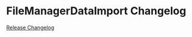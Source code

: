 # FileManagerDataImport Changelog

[Release Changelog](https://github.com/spryker/file-manager-data-import/releases)

